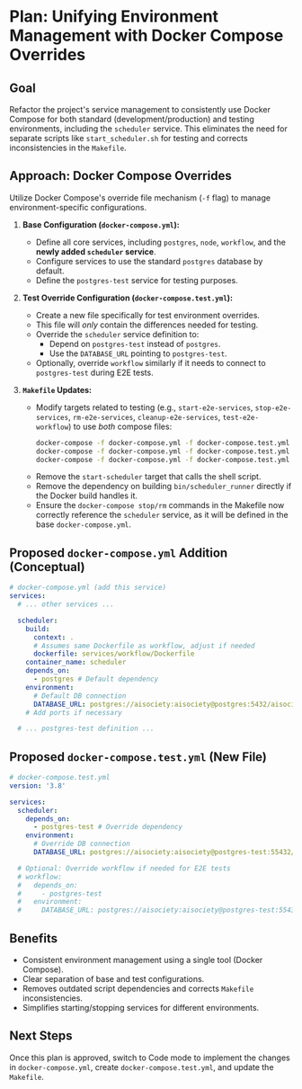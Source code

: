 # Plan: Unifying Environment Management with Docker Compose Overrides

## Goal

Refactor the project's service management to consistently use Docker Compose for both standard (development/production) and testing environments, including the `scheduler` service. This eliminates the need for separate scripts like `start_scheduler.sh` for testing and corrects inconsistencies in the `Makefile`.

## Approach: Docker Compose Overrides

Utilize Docker Compose's override file mechanism (`-f` flag) to manage environment-specific configurations.

1.  **Base Configuration (`docker-compose.yml`):**
    *   Define all core services, including `postgres`, `node`, `workflow`, and the **newly added `scheduler` service**.
    *   Configure services to use the standard `postgres` database by default.
    *   Define the `postgres-test` service for testing purposes.

2.  **Test Override Configuration (`docker-compose.test.yml`):**
    *   Create a new file specifically for test environment overrides.
    *   This file will *only* contain the differences needed for testing.
    *   Override the `scheduler` service definition to:
        *   Depend on `postgres-test` instead of `postgres`.
        *   Use the `DATABASE_URL` pointing to `postgres-test`.
    *   Optionally, override `workflow` similarly if it needs to connect to `postgres-test` during E2E tests.

3.  **`Makefile` Updates:**
    *   Modify targets related to testing (e.g., `start-e2e-services`, `stop-e2e-services`, `rm-e2e-services`, `cleanup-e2e-services`, `test-e2e-workflow`) to use *both* compose files:
        ```bash
        docker-compose -f docker-compose.yml -f docker-compose.test.yml up -d [service...]
        docker-compose -f docker-compose.yml -f docker-compose.test.yml stop [service...]
        docker-compose -f docker-compose.yml -f docker-compose.test.yml rm -f [service...]
        ```
    *   Remove the `start-scheduler` target that calls the shell script.
    *   Remove the dependency on building `bin/scheduler_runner` directly if the Docker build handles it.
    *   Ensure the `docker-compose stop/rm` commands in the Makefile now correctly reference the `scheduler` service, as it will be defined in the base `docker-compose.yml`.

## Proposed `docker-compose.yml` Addition (Conceptual)

```yaml
# docker-compose.yml (add this service)
services:
  # ... other services ...

  scheduler:
    build:
      context: .
      # Assumes same Dockerfile as workflow, adjust if needed
      dockerfile: services/workflow/Dockerfile
    container_name: scheduler
    depends_on:
      - postgres # Default dependency
    environment:
      # Default DB connection
      DATABASE_URL: postgres://aisociety:aisociety@postgres:5432/aisociety_db?sslmode=disable
    # Add ports if necessary

  # ... postgres-test definition ...
```

## Proposed `docker-compose.test.yml` (New File)

```yaml
# docker-compose.test.yml
version: '3.8'

services:
  scheduler:
    depends_on:
      - postgres-test # Override dependency
    environment:
      # Override DB connection
      DATABASE_URL: postgres://aisociety:aisociety@postgres-test:55432/aisociety_test_db?sslmode=disable

  # Optional: Override workflow if needed for E2E tests
  # workflow:
  #   depends_on:
  #     - postgres-test
  #   environment:
  #     DATABASE_URL: postgres://aisociety:aisociety@postgres-test:55432/aisociety_test_db?sslmode=disable
```

## Benefits

*   Consistent environment management using a single tool (Docker Compose).
*   Clear separation of base and test configurations.
*   Removes outdated script dependencies and corrects `Makefile` inconsistencies.
*   Simplifies starting/stopping services for different environments.

## Next Steps

Once this plan is approved, switch to Code mode to implement the changes in `docker-compose.yml`, create `docker-compose.test.yml`, and update the `Makefile`.